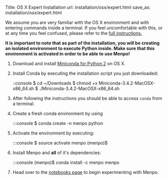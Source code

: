 Title: OS X Expert Installation
url: installation/osx/expert.html
save_as: installation/osx/expert.html

We assume you are very familiar with the OS X environment and with entering
commands inside a terminal. If you feel uncomfortable with this, or at
any time you feel confused, please refer to the
[full instructions.](index.md)

**It is important to note that as part of the installation, you will be creating
an isolated environment to execute Python inside. Make sure that this
environment is activated in order to be able to use Menpo!**

  1. Download and install
     [Miniconda for Python 2](http://conda.pydata.org/miniconda.html)
     on OS X.
  2. Install Conda by executing the installation script you just downloaded:

        ::console
        $ cd ~/Downloads
        $ chmod +x Miniconda-3.4.2-MacOSX-x86_64.sh
        $ ./Miniconda-3.4.2-MacOSX-x86_64.sh

  3. After following the instructions you should be able to access `conda` from
     a terminal.
  4. Create a fresh conda environment by using

        :::console
        $ conda create -n menpo python

  5. Activate the environment by executing:

        :::console
        $ source activate menpo
        (menpo)$

  6. Install Menpo and **all** of it's dependencies:

        :::console
        (menpo)$ conda install -c menpo menpo

  7. Head over to the [notebooks page](../../notebooks.md) to begin
     experimenting with Menpo.
